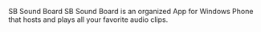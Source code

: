 SB Sound Board
SB Sound Board is an organized App for Windows Phone that hosts and plays all your favorite audio clips. 